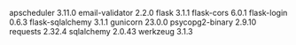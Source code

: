 apscheduler 3.11.0
email-validator 2.2.0
flask 3.1.1
flask-cors 6.0.1
flask-login 0.6.3
flask-sqlalchemy 3.1.1
gunicorn 23.0.0
psycopg2-binary 2.9.10
requests 2.32.4
sqlalchemy 2.0.43
werkzeug 3.1.3
